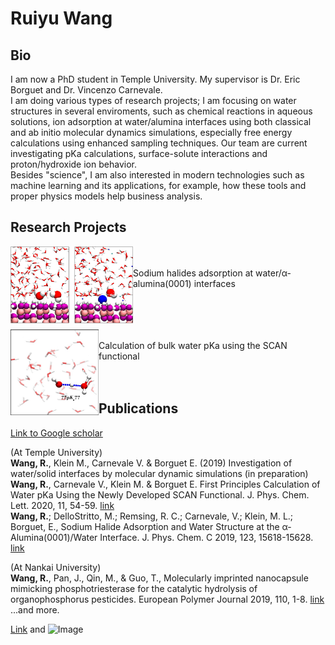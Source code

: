 # Ruiyu Wang

## Bio

I am now a PhD student in Temple University. My supervisor is Dr. Eric Borguet and Dr. Vincenzo Carnevale. <br>
I am doing various types of research projects; I am focusing on water structures in several enviroments, such as chemical reactions in aqueous solutions, ion adsorption at water/alumina interfaces using both classical and ab initio molecular dynamics simulations, especially free energy calculations using enhanced sampling techniques. Our team are current investigating pKa calculations, surface-solute interactions and proton/hydroxide ion behavior.  <br>
Besides "science", I am also interested in modern technologies such as machine learning and its applications, for example, how these tools and proper physics models help business analysis.

## Research Projects
<a href="url"><img src="fig/jpcc2019.jpeg" align="left" height="123" width="196" ></a>

<br>
<br>
Sodium halides adsorption at water/α-alumina(0001) interfaces <br>
<br>
<br>
<br>

<a href="url"><img src="fig/jpcl22019.jpeg" align="left" height="137" width="141" ></a>

<br>
Calculation of bulk water pKa using the SCAN functional <br>

<br>
<br>

## Publications 
[Link to Google scholar](https://scholar.google.com/citations?hl=zh-CN&user=IkjmJh8AAAAJ&view_op=list_works&sortby=pubdate)

(At Temple University)<br>
**Wang, R.**, Klein M., Carnevale V. & Borguet E. (2019) Investigation of water/solid interfaces by molecular dynamic simulations (in preparation) <br>
**Wang, R.**, Carnevale V., Klein M. & Borguet E. First Principles Calculation of Water pKa Using the Newly Developed SCAN Functional. J. Phys. Chem. Lett. 2020, 11, 54-59. [link](https://pubs.acs.org/doi/abs/10.1021/acs.jpclett.9b02913) <br>
**Wang, R.**; DelloStritto, M.; Remsing, R. C.; Carnevale, V.; Klein, M. L.; Borguet, E., Sodium Halide Adsorption and Water Structure at the α-Alumina(0001)/Water Interface. J. Phys. Chem. C 2019, 123, 15618-15628. [link](https://doi.org/10.1021/acs.jpcc.9b03054) <br>

(At Nankai University)<br>
**Wang, R.**, Pan, J., Qin, M., & Guo, T., Molecularly imprinted nanocapsule mimicking phosphotriesterase for the catalytic hydrolysis of organophosphorus pesticides. European Polymer Journal 2019, 110, 1-8. [link](https://doi.org/10.1016/j.eurpolymj.2018.10.045) <br>
...and more.


[Link](url) and ![Image](src)
